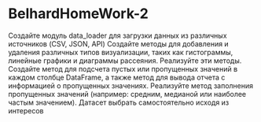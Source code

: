 # BelhardHomeWork-2
Создайте модуль data_loader для загрузки данных из различных источников (CSV, JSON, API)
Создайте методы для добавления и удаления различных типов визуализации, таких как гистограммы, линейные графики и диаграммы рассеяния. Реализуйте эти методы. 
Создайте метод для подсчета пустых или пропущенных значений в каждом столбце DataFrame, а также метод для вывода отчета с информацией о пропущенных значениях. Реализуйте метод заполнения пропущенных значений (например: средним, медианой или наиболее частым значением).
Датасет выбрать самостоятельно исходя из интересов

